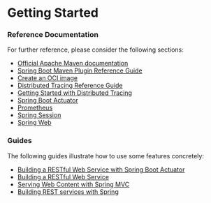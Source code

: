 # Getting Started

### Reference Documentation

For further reference, please consider the following sections:

* [Official Apache Maven documentation](https://maven.apache.org/guides/index.html)
* [Spring Boot Maven Plugin Reference Guide](https://docs.spring.io/spring-boot/docs/3.2.5/maven-plugin/reference/html/)
* [Create an OCI image](https://docs.spring.io/spring-boot/docs/3.2.5/maven-plugin/reference/html/#build-image)
* [Distributed Tracing Reference Guide](https://micrometer.io/docs/tracing)
* [Getting Started with Distributed Tracing](https://docs.spring.io/spring-boot/docs/3.2.5/reference/html/actuator.html#actuator.micrometer-tracing.getting-started)
* [Spring Boot Actuator](https://docs.spring.io/spring-boot/docs/3.2.5/reference/htmlsingle/index.html#actuator)
* [Prometheus](https://docs.spring.io/spring-boot/docs/3.2.5/reference/htmlsingle/index.html#actuator.metrics.export.prometheus)
* [Spring Session](https://docs.spring.io/spring-session/reference/)
* [Spring Web](https://docs.spring.io/spring-boot/docs/3.2.5/reference/htmlsingle/index.html#web)

### Guides

The following guides illustrate how to use some features concretely:

* [Building a RESTful Web Service with Spring Boot Actuator](https://spring.io/guides/gs/actuator-service/)
* [Building a RESTful Web Service](https://spring.io/guides/gs/rest-service/)
* [Serving Web Content with Spring MVC](https://spring.io/guides/gs/serving-web-content/)
* [Building REST services with Spring](https://spring.io/guides/tutorials/rest/)

